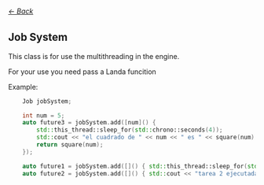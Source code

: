 ###### [<- Back](../documentation.md)
## Job System
This class is for use the multithreading in the engine. 

For your use you need pass a Landa funcition

Example:
```c++
    Job jobSystem;

    int num = 5;
	auto future3 = jobSystem.add([num]() {
		std::this_thread::sleep_for(std::chrono::seconds(4));
		std::cout << "el cuadrado de " << num << " es " << square(num) << "\n";
		return square(num);
	});

	auto future1 = jobSystem.add([]() { std::this_thread::sleep_for(std::chrono::seconds(5));  std::cout << "tarea 1 ejecutada\n"; });
	auto future2 = jobSystem.add([]() { std::cout << "tarea 2 ejecutada\n"; });
```
